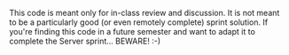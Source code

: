 This code is meant only for in-class review and discussion. It is not meant to
be a particularly good (or even remotely complete) sprint solution. If you're 
finding this code in a future semester and want to adapt it to complete the
Server sprint... BEWARE! :-)
